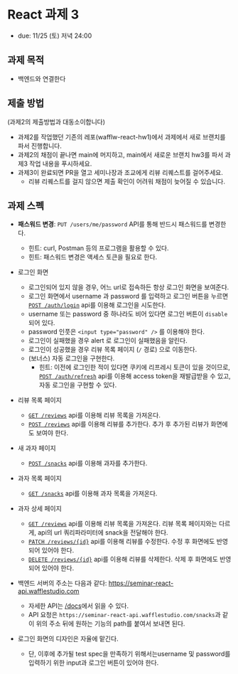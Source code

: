 # React 과제 3

- due: 11/25 (토) 저녁 24:00

## 과제 목적

- 백엔드와 연결한다

## 제출 방법

(과제2의 제출방법과 대동소이합니다)

- 과제2를 작업했던 기존의 레포(wafflw-react-hw1)에서 과제에서 새로 브랜치를 파서 진행합니다.
- 과제2의 채점이 끝나면 main에 머지하고, main에서 새로운 브랜치 hw3를 파서 과제3 작업 내용을 푸시하세요.
- 과제3이 완료되면 PR을 열고 세미나장과 조교에게 리뷰 리퀘스트를 걸어주세요.
  - 리뷰 리퀘스트를 걸지 않으면 제출 확인이 어려워 채점이 늦어질 수 있습니다.

## 과제 스펙

- **패스워드 변경**: `PUT /users/me/password` API를 통해 반드시 패스워드를 변경한다.
  - 힌트: curl, Postman 등의 프로그램을 활용할 수 있다.
  - 힌트: 패스워드 변경은 액세스 토큰을 필요로 한다.
- 로그인 화면
  - 로그인되어 있지 않을 경우, 어느 url로 접속하든 항상 로그인 화면을 보여준다.
  - 로그인 화면에서 username 과 password 를 입력하고 로그인 버튼을 누르면 [`POST /auth/login`](https://seminar-react-api.wafflestudio.com/docs/static/index.html#/default/post_auth_login) api를 이용해 로그인을 시도한다.
  - username 또는 password 중 하나라도 비어 있다면 로그인 버튼이 `disable`되어 있다.
  - password 인풋은 `<input type="password" />` 를 이용해야 한다.
  - 로그인이 실패했을 경우 alert 로 로그인이 실패했음을 알린다.
  - 로그인이 성공했을 경우 리뷰 목록 페이지 (`/` 경로) 으로 이동한다.
  - (보너스) 자동 로그인을 구현한다.
    - 힌트: 이전에 로그인한 적이 있다면 쿠키에 리프레시 토큰이 있을 것이므로, [`POST /auth/refresh`](https://seminar-react-api.wafflestudio.com/docs/static/index.html#/default/post_auth_refresh) api를 이용해 access token을 재발급받을 수 있고, 자동 로그인을 구현할 수 있다.
- 리뷰 목록 페이지
  - [`GET /reviews`](https://seminar-react-api.wafflestudio.com/docs/static/index.html#/default/get_snacks) api를 이용해 리뷰 목록을 가져온다.
  - [`POST /reviews`](https://seminar-react-api.wafflestudio.com/docs/static/index.html#/default/post_reviews) api를 이용해 리뷰를 추가한다. 추가 후 추가된 리뷰가 화면에도 보여야 한다.
- 새 과자 페이지
  - [`POST /snacks`](https://seminar-react-api.wafflestudio.com/docs/static/index.html#/default/post_snacks) api를 이용해 과자를 추가한다.
- 과자 목록 페이지
  - [`GET /snacks`](https://seminar-react-api.wafflestudio.com/docs/static/index.html#/default/get_snacks) api를 이용해 과자 목록을 가져온다.
- 과자 상세 페이지
  - [`GET /reviews`](https://seminar-react-api.wafflestudio.com/docs/static/index.html#/default/get_reviews) api를 이용해 리뷰 목록을 가져온다. 리뷰 목록 페이지와는 다르게, api의 url 쿼리파라미터에 snack을 전달해야 한다.
  - [`PATCH /reviews/{id}`](https://seminar-react-api.wafflestudio.com/docs/static/index.html#/default/patch_reviews__id_) api를 이용해 리뷰를 수정한다. 수정 후 화면에도 반영되어 있어야 한다.
  - [`DELETE /reviews/{id}`](https://seminar-react-api.wafflestudio.com/docs/static/index.html#/default/delete_reviews__id_) api를 이용해 리뷰를 삭제한다. 삭제 후 화면에도 반영되어 있어야 한다.

- 백엔드 서버의 주소는 다음과 같다:  https://seminar-react-api.wafflestudio.com
  - 자세한 API는 [/docs](https://seminar-react-api.wafflestudio.com/docs/static/index.html)에서 읽을 수 있다.
  - API 요청은 `https://seminar-react-api.wafflestudio.com/snacks`과 같이 위의 주소 뒤에 원하는 기능의 path를 붙여서 보내면 된다.
- 로그인 화면의 디자인은 자율에 맡긴다.
  - 단, 이후에 추가될 test spec을 만족하기 위해서는username 및 password를 입력하기 위한 input과 로그인 버튼이 있어야 한다.
